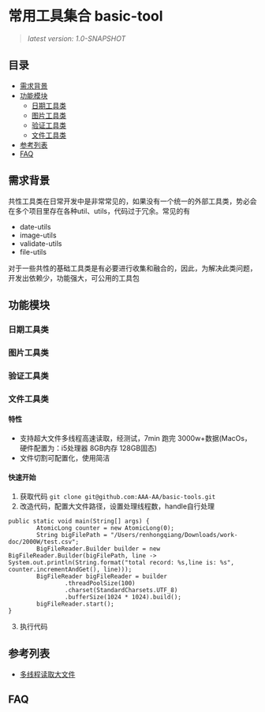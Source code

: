 # 常用工具集合 basic-tool

> *latest version: 1.0-SNAPSHOT*

## 目录

- [需求背景](#需求背景)
- [功能模块](#功能模块)
    - [日期工具类](#日期工具类)
    - [图片工具类](#图片工具类)
    - [验证工具类](#验证工具类)
    - [文件工具类](#文件工具类)
- [参考列表](#参考列表)
- [FAQ](#FAQ)


## 需求背景
共性工具类在日常开发中是非常常见的，如果没有一个统一的外部工具类，势必会在多个项目里存在各种util、utils，代码过于冗余。常见的有

- date-utils
- image-utils
- validate-utils
- file-utils

对于一些共性的基础工具类是有必要进行收集和融合的，因此，为解决此类问题，开发出依赖少，功能强大，可公用的工具包

## 功能模块

### 日期工具类

### 图片工具类

### 验证工具类

### 文件工具类

#### 特性
- 支持超大文件多线程高速读取，经测试，7min 跑完 3000w+数据(MacOs，硬件配置为：i5处理器 8GB内存 128GB固态)
- 文件切割可配置化，使用简洁

#### 快速开始
1. 获取代码 
`git clone git@github.com:AAA-AA/basic-tools.git`
2. 改造代码，配置大文件路径，设置处理线程数，handle自行处理

```
public static void main(String[] args) {
        AtomicLong counter = new AtomicLong(0);
        String bigFilePath = "/Users/renhongqiang/Downloads/work-doc/2000W/test.csv";
        BigFileReader.Builder builder = new BigFileReader.Builder(bigFilePath, line -> System.out.println(String.format("total record: %s,line is: %s", counter.incrementAndGet(), line)));
        BigFileReader bigFileReader = builder
                .threadPoolSize(100)
                .charset(StandardCharsets.UTF_8)
                .bufferSize(1024 * 1024).build();
        bigFileReader.start();
}
```
3. 执行代码

## 参考列表

- [多线程读取大文件](https://www.cnblogs.com/metoy/p/4470418.html)

## FAQ


